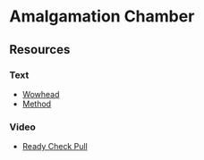# Amalgamation Chamber

## Resources

### Text

* [Wowhead](https://www.wowhead.com/guide/raids/aberrus-the-shadowed-crucible/amalgamation-chamber-strategy)
* [Method](https://www.method.gg/guides/aberrus-the-shadowed-crucible/the-amalgamation-chamber-heroic)

### Video

* [Ready Check Pull](https://www.youtube.com/watch?v=EwOMNU3E-bY)
